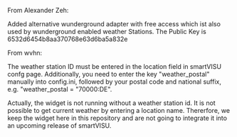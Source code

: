 From Alexander Zeh: 

Added alternative wunderground adapter with free access which ist also used by wunderground enabled weather Stations.
The Public Key is 6532d6454b8aa370768e63d6ba5a832e

From wvhn:

The weather station ID must be entered in the location field in smartVISU confg page.
Additionally, you need to enter the key "weather_postal" manually into config.ini, followed by your postal code and 
national suffix, e.g. "weather_postal = "70000:DE".

Actually, the widget is not running without a weather station id. It is not possible to get current weather by entering
a location name. Thererfore, we keep the widget here in this repository and are not going to integrate it into 
an upcoming release of smartVISU.
